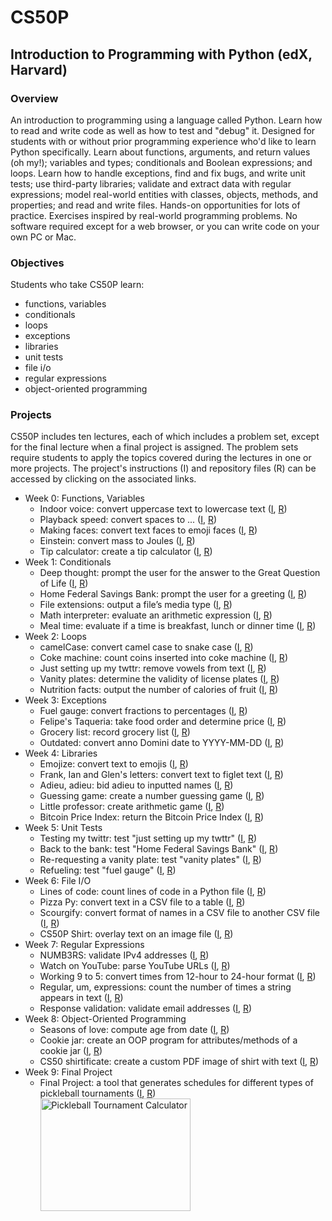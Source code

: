 # CS50P

## Introduction to Programming with Python (edX, Harvard)

### Overview
An introduction to programming using a language called Python. Learn how to 
read and write code as well as how to test and "debug" it. Designed for 
students with or without prior programming experience who'd like to learn 
Python specifically. Learn about functions, arguments, and return values (oh 
my!); variables and types; conditionals and Boolean expressions; and loops. 
Learn how to handle exceptions, find and fix bugs, and write unit tests; use 
third-party libraries; validate and extract data with regular expressions; 
model real-world entities with classes, objects, methods, and properties; and 
read and write files. Hands-on opportunities for lots of practice. Exercises 
inspired by real-world programming problems. No software required except for a 
web browser, or you can write code on your own PC or Mac.

### Objectives
Students who take CS50P learn:
- functions, variables
- conditionals
- loops
- exceptions
- libraries
- unit tests
- file i/o
- regular expressions
- object-oriented programming

### Projects
CS50P includes ten lectures, each of which includes a problem set, except for 
the final lecture when a final project is assigned. The problem sets require 
students to apply the topics covered during the lectures in one or more 
projects. The project's instructions (I) and repository files (R) can be 
accessed by clicking on the associated links.

- Week 0: Functions, Variables
  * Indoor voice: convert uppercase text to lowercase text ([I](https://cs50.harvard.edu/python/2022/psets/0/indoor/), [R](https://github.com/kvnduff/CS50P/tree/master/pset0/indoor))
  * Playback speed: convert spaces to ... ([I](https://cs50.harvard.edu/python/2022/psets/0/playback), [R](https://github.com/kvnduff/CS50P/tree/master/pset0/playback))
  * Making faces: convert text faces to emoji faces ([I](https://cs50.harvard.edu/python/2022/psets/0/faces), [R](https://github.com/kvnduff/CS50P/tree/master/pset0/faces))
  * Einstein: convert mass to Joules ([I](https://cs50.harvard.edu/python/2022/psets/0/einstein), [R](https://github.com/kvnduff/CS50P/tree/master/pset0/einstein))
  * Tip calculator: create a tip calculator ([I](https://cs50.harvard.edu/python/2022/psets/0/tip), [R](https://github.com/kvnduff/CS50P/tree/master/pset0/tip))
- Week 1: Conditionals
  * Deep thought: prompt the user for the answer to the Great Question of Life ([I](https://cs50.harvard.edu/python/2022/psets/1/deep), [R](https://github.com/kvnduff/CS50P/tree/master/pset1/deep))
  * Home Federal Savings Bank: prompt the user for a greeting ([I](https://cs50.harvard.edu/python/2022/psets/1/bank), [R](https://github.com/kvnduff/CS50P/tree/master/pset1/bank))
  * File extensions: output a file’s media type ([I](https://cs50.harvard.edu/python/2022/psets/1/extensions), [R](https://github.com/kvnduff/CS50P/tree/master/pset1/extension))
  * Math interpreter: evaluate an arithmetic expression ([I](https://cs50.harvard.edu/python/2022/psets/1/interpreter), [R](https://github.com/kvnduff/CS50P/tree/master/pset1/interpreter))
  * Meal time: evaluate if a time is breakfast, lunch or dinner time ([I](https://cs50.harvard.edu/python/2022/psets/1/meal), [R](https://github.com/kvnduff/CS50P/tree/master/pset1/dinner))
- Week 2: Loops
  * camelCase: convert camel case to snake case  ([I](https://cs50.harvard.edu/python/2022/psets/2/camel), [R](https://github.com/kvnduff/CS50P/tree/master/pset2/camel))
  * Coke machine: count coins inserted into coke machine ([I](https://cs50.harvard.edu/python/2022/psets/2/coke), [R](https://github.com/kvnduff/CS50P/tree/master/pset2/coke))
  * Just setting up my twttr: remove vowels from text  ([I](https://cs50.harvard.edu/python/2022/psets/2/twttr), [R](https://github.com/kvnduff/CS50P/tree/master/pset2/twttr))
  * Vanity plates: determine the validity of license plates ([I](https://cs50.harvard.edu/python/2022/psets/2/plates), [R](https://github.com/kvnduff/CS50P/tree/master/pset2/plates))
  * Nutrition facts: output the number of calories of fruit ([I](https://cs50.harvard.edu/python/2022/psets/2/nutrition), [R](https://github.com/kvnduff/CS50P/tree/master/pset2/nutrition))
- Week 3: Exceptions
  * Fuel gauge: convert fractions to percentages ([I](https://cs50.harvard.edu/python/2022/psets/3/fuel), [R](https://github.com/kvnduff/CS50P/tree/master/pset3/fuel))
  * Felipe's Taqueria: take food order and determine price ([I](https://cs50.harvard.edu/python/2022/psets/3/taqueria), [R](https://github.com/kvnduff/CS50P/tree/master/pset3/taqueria))
  * Grocery list: record grocery list ([I](https://cs50.harvard.edu/python/2022/psets/3/grocery), [R](https://github.com/kvnduff/CS50P/tree/master/pset3/grocery))
  * Outdated: convert anno Domini date to YYYY-MM-DD ([I](https://cs50.harvard.edu/python/2022/psets/3/outdated), [R](https://github.com/kvnduff/CS50P/tree/master/pset3/outdated))
- Week 4: Libraries
  * Emojize: convert text to emojis ([I](https://cs50.harvard.edu/python/2022/psets/4/emojize), [R](https://github.com/kvnduff/CS50P/tree/master/pset4/emojize))
  * Frank, Ian and Glen's letters: convert text to figlet text ([I](https://cs50.harvard.edu/python/2022/psets/4/figlet), [R](https://github.com/kvnduff/CS50P/tree/master/pset4/figlet))
  * Adieu, adieu: bid adieu to inputted names ([I](https://cs50.harvard.edu/python/2022/psets/4/adieu), [R](https://github.com/kvnduff/CS50P/tree/master/pset4/adieu))
  * Guessing game: create a number guessing game ([I](https://cs50.harvard.edu/python/2022/psets/4/game), [R](https://github.com/kvnduff/CS50P/tree/master/pset4/game))
  * Little professor: create arithmetic game  ([I](https://cs50.harvard.edu/python/2022/psets/4/professor), [R](https://github.com/kvnduff/CS50P/tree/master/pset4/professor))
  * Bitcoin Price Index: return the Bitcoin Price Index ([I](https://cs50.harvard.edu/python/2022/psets/4/bitcoin), [R](https://github.com/kvnduff/CS50P/tree/master/pset4/bitcoin))
- Week 5: Unit Tests
  * Testing my twittr: test "just setting up my twttr"   ([I](https://cs50.harvard.edu/python/2022/psets/5/test_twttr), [R](https://github.com/kvnduff/CS50P/tree/master/pset5/test_twttr))
  * Back to the bank: test "Home Federal Savings Bank" ([I](https://cs50.harvard.edu/python/2022/psets/5/test_bank), [R](https://github.com/kvnduff/CS50P/tree/master/pset5/test_bank))
  * Re-requesting a vanity plate: test "vanity plates" ([I](https://cs50.harvard.edu/python/2022/psets/5/test_plates), [R](https://github.com/kvnduff/CS50P/tree/master/pset5/test_plates))
  * Refueling: test "fuel gauge" ([I](https://cs50.harvard.edu/python/2022/psets/5/test_fuel), [R](https://github.com/kvnduff/CS50P/tree/master/pset5/test_fuel))
- Week 6: File I/O
  * Lines of code: count lines of code in a Python file ([I](https://cs50.harvard.edu/python/2022/psets/6/lines), [R](https://github.com/kvnduff/CS50P/tree/master/pset6/lines))
  * Pizza Py: convert text in a CSV file to a table ([I](https://cs50.harvard.edu/python/2022/psets/6/pizza), [R](https://github.com/kvnduff/CS50P/tree/master/pset6/pizza))
  * Scourgify: convert format of names in a CSV file to another CSV file ([I](https://cs50.harvard.edu/python/2022/psets/6/scourgify), [R](https://github.com/kvnduff/CS50P/tree/master/pset6/scourgify))
  * CS50P Shirt: overlay text on an image file ([I](https://cs50.harvard.edu/python/2022/psets/6/shirt), [R](https://github.com/kvnduff/CS50P/tree/master/pset6/shirt))
- Week 7: Regular Expressions
  * NUMB3RS: validate IPv4 addresses ([I](https://cs50.harvard.edu/python/2022/psets/7/numb3rs), [R](https://github.com/kvnduff/CS50P/tree/master/pset7/numb3rs))
  * Watch on YouTube: parse YouTube URLs ([I](https://cs50.harvard.edu/python/2022/psets/7/watch), [R](https://github.com/kvnduff/CS50P/tree/master/pset7/watch))
  * Working 9 to 5: convert times from 12-hour to 24-hour format ([I](https://cs50.harvard.edu/python/2022/psets/7/working), [R](https://github.com/kvnduff/CS50P/tree/master/pset7/working))
  * Regular, um, expressions: count the number of times a string appears in text ([I](https://cs50.harvard.edu/python/2022/psets/7/um), [R](https://github.com/kvnduff/CS50P/tree/master/pset7/um))
  * Response validation: validate email addresses ([I](https://cs50.harvard.edu/python/2022/psets/7/response), [R](https://github.com/kvnduff/CS50P/tree/master/pset7/response))
- Week 8: Object-Oriented Programming
  * Seasons of love: compute age from date ([I](https://cs50.harvard.edu/python/2022/psets/8/seasons), [R](https://github.com/kvnduff/CS50P/tree/master/pset8/seasons))
  * Cookie jar: create an OOP program for attributes/methods of a cookie jar ([I](https://cs50.harvard.edu/python/2022/psets/8/cookie), [R](https://github.com/kvnduff/CS50P/tree/master/pset8/cookie))
  * CS50 shirtificate: create a custom PDF image of shirt with text ([I](https://cs50.harvard.edu/python/2022/psets/8/shirtificate), [R](https://github.com/kvnduff/CS50P/tree/master/pset8/shirtificate))
- Week 9: Final Project
  * Final Project: a tool that generates schedules for different types of pickleball tournaments ([I](https://cs50.harvard.edu/python/2022/project/), [R](https://github.com/kvnduff/CS50P/tree/master/final_project))<br>
    <a href="http://www.youtube.com/watch?feature=player_embedded&v=WHggJosI90s"
    target="_blank"><img src="http://img.youtube.com/vi/WHggJosI90s/0.jpg" 
    alt="Pickleball Tournament Calculator" width="240" height="180" target="_blank"/></a>
